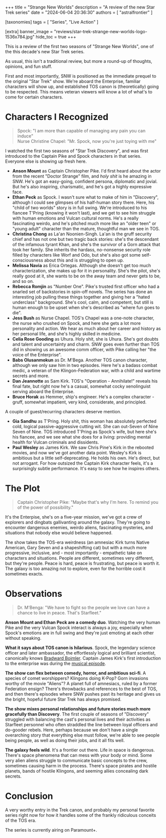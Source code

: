 +++
title = "Strange New Worlds"
description = "A review of the new Star Trek series"
date = "2024-06-04 20:36:30"
authors = [ "astralfrontier" ]

[taxonomies]
tags = [ "Series", "Live Action" ]

[extra]
banner_image = "reviews/star-trek-strange-new-worlds-logo-1536x784.jpg"
hide_toc = true
+++

This is a review of the first two seasons of "Strange New Worlds", one of the this decade's new Star Trek series.

As usual, this isn't a traditional review, but more a round-up of thoughts, opinions, and fun stuff.

<!-- more -->

First and most importantly, SNW is positioned as the immediate prequel to the original "Star Trek" show.
We're aboard the Enterprise, familiar characters will show up, and established TOS canon is (theoretically) going to be respected.
This means veteran viewers will know a lot of what's to come for certain characters.

# Characters I Recognized

> Spock: "I am more than capable of managing any pain you can induce"  
> Nurse Christine Chapel: "Mr. Spock, now you're just toying with me"

I watched the first two seasons of "Star Trek Discovery", and was first introduced to the Captain Pike and Spock characters in that series.
Everyone else is showing up fresh here.

* **Anson Mount** as Captain Christopher Pike. I'd first heard about the actor from the recent "Doctor Strange" film,
  and _holy shit_ is he amazing in SNW. He's got an easy-going, confident persona, diplomatic and jovial.
  But he's also inspiring, charismatic, and he's got a highly expressive face.
* **Ethan Peck** as Spock. I wasn't sure what to make of him in "Discovery", although I could see glimpses of his half-human story there.
  Here, his "child of two worlds" story is in full swing. We're introduced to his fiancee T'Pring (knowing it won't last),
  and we get to see him struggle with human emotions and Vulcan cultural norms.
  He's a really fascinating weirdo, and he's pitched much more like an "older teen" or "young adult" character
  than the mature, thoughtful man we see in TOS.
* **Christina Chong** as La'an Noonien-Singh. La'an is the gruff security chief and has not one but two tragic back stories:
  she's the descendant of the infamous tyrant Khan, and she's the survivor of a Gorn attack that took her family.
  She inherits the hardass, no-nonsense security role filled by characters like Worf and Odo,
  but she's also got some self-consciousness about this and is struggling to open up.
* **Melissa Navia** as Erica Ortegas. Although she doesn't get too much characterization, she makes up for it in personality.
  She's the pilot, she's really good at it, she wants to be on the away team and never gets to be, and so on.
* **Rebecca Romjin** as "Number One". Pike's trusted first officer who had a snarled set of backstories in spin-off novels.
  The series has done an interesting job pulling these things together and giving her a "hated underclass" background.
  She's cool, calm, and competent, but still is human enough to be upset when she's described as "where fun goes to die".
* **Jess Bush** as Nurse Chapel. TOS's Chapel was a one-note character, the nurse who crushed on Spock,
  and here she gets a lot more personality and action. We hear as much about her career and history as her personal life,
  and she's highly skilled in medicine.
* **Celia Rose Gooding** as Uhura. Holy shit, she is Uhura. She's got doubts and talent and uncertainty and charm.
  SNW goes even further than TOS did in showing us an awesome comm officer, with Pike calling her "the voice of the Enterprise".
* **Babs Olusanmokun** as Dr. M'Bega. Another TOS canon character, although we only saw him in two episodes.
  Here he's a badass combat medic, a veteran of the Klingon-Federation war, with a child and wartime secrets and more.
* **Dan Jeannotte** as Sam Kirk. TOS's "Operation - Annihilate!" reveals his final fate, but right now he's
  a casual, somewhat cocky xenolinguist serving aboard the Enterprise.
* **Bruce Horak** as Hemmer, ship's engineer. He's a complex character - gruff, somewhat impatient, very kind,
  considerate, and principled.

A couple of guest/recurring characters deserve mention.

* **Gia Sandhu** as T'Pring. Holy shit, this woman has absolutely perfected cold, logical passive-aggressive cutting wit.
  She can out-Seven of Nine Seven of Nine. TOS introduced T'Pring as Spock's wife, but here she's his fiancee,
  and we see what she does for a living: providing mental health for Vulcan criminals and dissidents.
* **Paul Wesley** as James Kirk. We saw Chris Pine's Kirk in the rebooted movies, and now we've got another data point.
  Wesley's Kirk is ambitious but a little self-deprecating. He holds his own. He's direct, but not arrogant.
  For how outsized the Captain Kirk character feels, it's a surprisingly subtle performance.
  It's easy to see how he inspires others.

# The Plot

> Captain Christopher Pike: "Maybe that's why I'm here. To remind you of the power of possibility."

It's the Enterpise, she's on a five-year mission, we've got a crew of explorers and dingbats gallivanting around the galaxy.
They're going to encounter dangerous enemies, weirdo aliens, fascinating mysteries,
and situations that nobody else would believe happened.

The show takes the TOS-era weirdness (an amnesiac Kirk turns Native American, Gary Seven and a shapeshifting cat)
but with a much more progressive, inclusive, and - most importantly - empathetic take
on characters and situations.
People are different, sometimes very different, but they're people.
Peace is hard, peace is frustrating, but peace is worth it.
The galaxy is too amazing not to explore, even for the horrible cost it sometimes exacts.

# Observations

> Dr. M'Benga: "We have to fight so the people we love can have a chance to live in peace. That's Starfleet."

**Anson Mount and Ethan Peck are a comedy duo**. Watching the very human Pike and the very Vulcan Spock
interact is always a joy, especially when Spock's emotions are in full swing and they're just emoting at each other without speaking.

**What it says about TOS canon is hilarious**. Spock, the legendary science officer and later ambassador,
the effortlessly logical and brilliant scientist,
canonically knows [Bradward Boimler](https://tvtropes.org/pmwiki/pmwiki.php/WesternAnimation/StarTrekLowerDecks).
Captain James Kirk's first introduction to the enterprise was during
the [musical episode](https://tvtropes.org/pmwiki/pmwiki.php/Recap/StarTrekStrangeNewWorldsS2E09SubspaceRhapsody).

**The show can flex between comedy, horror, and ambitious sci-fi**. A species of comet worshippers?
Klingons doing K-Pop? Gorn invasions worthy of the movie "Aliens"?
A planet full of amnesiacs, ruled by a former Federation ensign?
There's throwbacks and references to the best of TOS,
and then there's episodes where SNW pushes past its heritage
and gives us the bright, hopeful future Star Trek has always promised.

**The show mixes personal relationships and future stories much more gracefully than Discovery**.
The first couple of seasons of "Discovery" struggled with balancing the cast's personal lives
and their activities as Starfleet personnel who often straddled the line between
loyal officers and do-gooder rebels.
Here, perhaps because we don't have a single overarching story that everything else must follow,
we're able to see people being people, as well as doing their jobs, and it all fits well.

**The galaxy feels wild**. It's a frontier out there. Life in space is dangerous.
There's space phenomena that can mess with your body or mind.
Some very alien aliens struggle to communicate basic concepts to the crew,
sometimes causing harm in the process.
There's space pirates and hostile planets, bands of hostile Klingons, and seeming allies concealing dark secrets.

# Conclusion

A very worthy entry in the Trek canon, and probably my personal favorite series right now
for how it handles some of the frankly ridiculous conceits of the TOS era.

The series is currently airing on Paramount+.